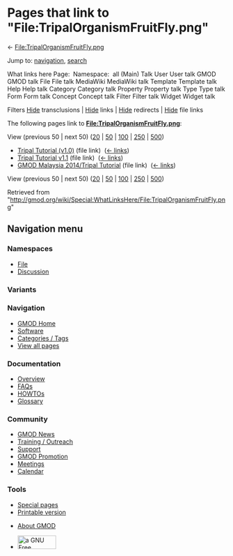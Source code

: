 <div id="mw-page-base" class="noprint">

</div>

<div id="mw-head-base" class="noprint">

</div>

<div id="content" class="mw-body" role="main">

<span id="top"></span>

<div id="mw-js-message" style="display:none;">

</div>



# <span dir="auto">Pages that link to "File:TripalOrganismFruitFly.png"</span>

<div id="bodyContent">

<div id="contentSub">

←
[File:TripalOrganismFruitFly.png](/wiki/File:TripalOrganismFruitFly.png "File:TripalOrganismFruitFly.png")

</div>

<div id="jump-to-nav" class="mw-jump">

Jump to: [navigation](#mw-navigation), [search](#p-search)

</div>

<div id="mw-content-text">

What links here Page:  Namespace:  all (Main) Talk User User talk GMOD
GMOD talk File File talk MediaWiki MediaWiki talk Template Template talk
Help Help talk Category Category talk Property Property talk Type Type
talk Form Form talk Concept Concept talk Filter Filter talk Widget
Widget talk

Filters
[Hide](/mediawiki/index.php?title=Special:WhatLinksHere/File:TripalOrganismFruitFly.png&hidetrans=1 "Special:WhatLinksHere/File:TripalOrganismFruitFly.png")
transclusions \|
[Hide](/mediawiki/index.php?title=Special:WhatLinksHere/File:TripalOrganismFruitFly.png&hidelinks=1 "Special:WhatLinksHere/File:TripalOrganismFruitFly.png")
links \|
[Hide](/mediawiki/index.php?title=Special:WhatLinksHere/File:TripalOrganismFruitFly.png&hideredirs=1 "Special:WhatLinksHere/File:TripalOrganismFruitFly.png")
redirects \|
[Hide](/mediawiki/index.php?title=Special:WhatLinksHere/File:TripalOrganismFruitFly.png&hideimages=1 "Special:WhatLinksHere/File:TripalOrganismFruitFly.png")
file links

The following pages link to
**[File:TripalOrganismFruitFly.png](/wiki/File:TripalOrganismFruitFly.png "File:TripalOrganismFruitFly.png")**:

View (previous 50 \| next 50)
([20](/mediawiki/index.php?title=Special:WhatLinksHere/File:TripalOrganismFruitFly.png&limit=20 "Special:WhatLinksHere/File:TripalOrganismFruitFly.png")
\|
[50](/mediawiki/index.php?title=Special:WhatLinksHere/File:TripalOrganismFruitFly.png&limit=50 "Special:WhatLinksHere/File:TripalOrganismFruitFly.png")
\|
[100](/mediawiki/index.php?title=Special:WhatLinksHere/File:TripalOrganismFruitFly.png&limit=100 "Special:WhatLinksHere/File:TripalOrganismFruitFly.png")
\|
[250](/mediawiki/index.php?title=Special:WhatLinksHere/File:TripalOrganismFruitFly.png&limit=250 "Special:WhatLinksHere/File:TripalOrganismFruitFly.png")
\|
[500](/mediawiki/index.php?title=Special:WhatLinksHere/File:TripalOrganismFruitFly.png&limit=500 "Special:WhatLinksHere/File:TripalOrganismFruitFly.png"))

- [Tripal Tutorial
  (v1.0)](/wiki/Tripal_Tutorial_(v1.0) "Tripal Tutorial (v1.0)") (file
  link) ‎ <span class="mw-whatlinkshere-tools">([←
  links](/mediawiki/index.php?title=Special:WhatLinksHere&target=Tripal+Tutorial+%28v1.0%29 "Special:WhatLinksHere"))</span>
- [Tripal Tutorial
  v1.1](/wiki/Tripal_Tutorial_v1.1 "Tripal Tutorial v1.1") (file link) ‎
  <span class="mw-whatlinkshere-tools">([←
  links](/mediawiki/index.php?title=Special:WhatLinksHere&target=Tripal+Tutorial+v1.1 "Special:WhatLinksHere"))</span>
- [GMOD Malaysia 2014/Tripal
  Tutorial](/wiki/GMOD_Malaysia_2014/Tripal_Tutorial "GMOD Malaysia 2014/Tripal Tutorial")
  (file link) ‎ <span class="mw-whatlinkshere-tools">([←
  links](/mediawiki/index.php?title=Special:WhatLinksHere&target=GMOD+Malaysia+2014%2FTripal+Tutorial "Special:WhatLinksHere"))</span>

View (previous 50 \| next 50)
([20](/mediawiki/index.php?title=Special:WhatLinksHere/File:TripalOrganismFruitFly.png&limit=20 "Special:WhatLinksHere/File:TripalOrganismFruitFly.png")
\|
[50](/mediawiki/index.php?title=Special:WhatLinksHere/File:TripalOrganismFruitFly.png&limit=50 "Special:WhatLinksHere/File:TripalOrganismFruitFly.png")
\|
[100](/mediawiki/index.php?title=Special:WhatLinksHere/File:TripalOrganismFruitFly.png&limit=100 "Special:WhatLinksHere/File:TripalOrganismFruitFly.png")
\|
[250](/mediawiki/index.php?title=Special:WhatLinksHere/File:TripalOrganismFruitFly.png&limit=250 "Special:WhatLinksHere/File:TripalOrganismFruitFly.png")
\|
[500](/mediawiki/index.php?title=Special:WhatLinksHere/File:TripalOrganismFruitFly.png&limit=500 "Special:WhatLinksHere/File:TripalOrganismFruitFly.png"))

</div>

<div class="printfooter">

Retrieved from
"<http://gmod.org/wiki/Special:WhatLinksHere/File:TripalOrganismFruitFly.png>"

</div>

<div id="catlinks" class="catlinks catlinks-allhidden">

</div>

<div class="visualClear">

</div>

</div>

</div>

<div id="mw-navigation">

## Navigation menu

<div id="mw-head">



<div id="left-navigation">

<div id="p-namespaces" class="vectorTabs" role="navigation"
aria-labelledby="p-namespaces-label">

### Namespaces

- <span id="ca-nstab-image"><a href="/wiki/File:TripalOrganismFruitFly.png" accesskey="c"
  title="View the file page [c]">File</a></span>
- <span id="ca-talk"><a
  href="/mediawiki/index.php?title=File_talk:TripalOrganismFruitFly.png&amp;action=edit&amp;redlink=1"
  accesskey="t"
  title="Discussion about the content page [t]">Discussion</a></span>

</div>

<div id="p-variants" class="vectorMenu emptyPortlet" role="navigation"
aria-labelledby="p-variants-label">

### 

### Variants[](#)

<div class="menu">

</div>

</div>

</div>

<div id="right-navigation">





</div>



</div>

</div>

</div>

<div id="mw-panel">

<div id="p-logo" role="banner">

<a href="/wiki/Main_Page"
style="background-image: url(http://gmod.org/images/GMOD-cogs.png);"
title="Visit the main page"></a>

</div>

<div id="p-Navigation" class="portal" role="navigation"
aria-labelledby="p-Navigation-label">

### Navigation

<div class="body">

- <span id="n-GMOD-Home">[GMOD Home](/wiki/Main_Page)</span>
- <span id="n-Software">[Software](/wiki/GMOD_Components)</span>
- <span id="n-Categories-.2F-Tags">[Categories /
  Tags](/wiki/Categories)</span>
- <span id="n-View-all-pages">[View all
  pages](/wiki/Special:AllPages)</span>

</div>

</div>

<div id="p-Documentation" class="portal" role="navigation"
aria-labelledby="p-Documentation-label">

### Documentation

<div class="body">

- <span id="n-Overview">[Overview](/wiki/Overview)</span>
- <span id="n-FAQs">[FAQs](/wiki/Category:FAQ)</span>
- <span id="n-HOWTOs">[HOWTOs](/wiki/Category:HOWTO)</span>
- <span id="n-Glossary">[Glossary](/wiki/Glossary)</span>

</div>

</div>

<div id="p-Community" class="portal" role="navigation"
aria-labelledby="p-Community-label">

### Community

<div class="body">

- <span id="n-GMOD-News">[GMOD News](/wiki/GMOD_News)</span>
- <span id="n-Training-.2F-Outreach">[Training /
  Outreach](/wiki/Training_and_Outreach)</span>
- <span id="n-Support">[Support](/wiki/Support)</span>
- <span id="n-GMOD-Promotion">[GMOD
  Promotion](/wiki/GMOD_Promotion)</span>
- <span id="n-Meetings">[Meetings](/wiki/Meetings)</span>
- <span id="n-Calendar">[Calendar](/wiki/Calendar)</span>

</div>

</div>

<div id="p-tb" class="portal" role="navigation"
aria-labelledby="p-tb-label">

### Tools

<div class="body">

- <span id="t-specialpages"><a href="/wiki/Special:SpecialPages" accesskey="q"
  title="A list of all special pages [q]">Special pages</a></span>
- <span id="t-print"><a
  href="/mediawiki/index.php?title=Special:WhatLinksHere/File:TripalOrganismFruitFly.png&amp;printable=yes"
  rel="alternate" accesskey="p"
  title="Printable version of this page [p]">Printable version</a></span>

</div>

</div>

</div>

</div>

<div id="footer" role="contentinfo">

- <span id="footer-places-about">[About
  GMOD](/wiki/GMOD:About "GMOD:About")</span>

<!-- -->

- <span id="footer-copyrightico">[<img src="http://www.gnu.org/graphics/gfdl-logo-small.png" width="88"
  height="31" alt="a GNU Free Documentation License" />](http://www.gnu.org/licenses/fdl-1.3.html)</span>


<div style="clear:both">

</div>

</div>
